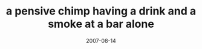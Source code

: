 ---
layout: base.njk
title : 'a pensive chimp having a drink and a smoke at a bar alone' 
view_title : 'a pensive chimp having a drink and a smoke at a bar alone' 
year : '2007' 
date : '2007-08-14' 
img_file : '/drawing/apensivechimphavingadrinkandasmokeatabaralone.png' 
html_file : 'apensivechimphavingadrinkandasmokeatabaralone' 
next_html : 'iteachmath.html' 
year_order : '94' 
permalink : "title/{{html_file}}.html"
---